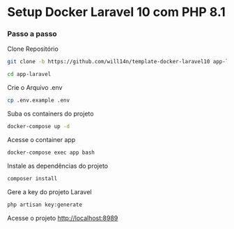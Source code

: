 
# Setup Docker Laravel 10 com PHP 8.1

### Passo a passo
Clone Repositório
```sh
git clone -b https://github.com/will14n/template-docker-laravel10 app-laravel
```
```sh
cd app-laravel
```


Crie o Arquivo .env
```sh
cp .env.example .env
```


Suba os containers do projeto
```sh
docker-compose up -d
```


Acesse o container app
```sh
docker-compose exec app bash
```


Instale as dependências do projeto
```sh
composer install
```


Gere a key do projeto Laravel
```sh
php artisan key:generate
```


Acesse o projeto
[http://localhost:8989](http://localhost:8989)
